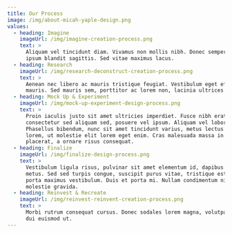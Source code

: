 ```yaml
---
title: Our Process
image: /img/about-micah-yaple-design.png
values:
  - heading: Imagine
    imageUrl: /img/imagine-creation-process.png
    text: >
      Aliquam vel tincidunt diam. Vivamus non mollis nibh. Donec semper eros et
      ipsum blandit sagittis. Sed vitae maximus lacus. 
  - heading: Research
    imageUrl: /img/research-deconstruct-creation-process.png
    text: >
      Aenean nec libero ac mauris tristique feugiat. Vestibulum eget efficitur
      mauris. Sed mauris sem, porttitor ac lorem non, lacinia ultrices massa.
  - heading: Mock Up & Experiment
    imageUrl: /img/mock-up-experiment-design-process.png
    text: >
      Proin iaculis justo sit amet ultricies imperdiet. Fusce nibh erat,
      consectetur sed aliquam sed, posuere vel ipsum. Aliquam vel lobortis ex.
      Phasellus bibendum, nunc sit amet tincidunt varius, metus lectus tincidunt
      lorem, ut molestie elit lorem eget enim. Cras malesuada massa in justo
      placerat, a ornare risus consequat.
  - heading: Finalize
    imageUrl: /img/finalize-design-process.png
    text: >
      Vestibulum ligula risus, pulvinar sit amet elementum id, dapibus quis
      metus. Sed sed turpis congue, suscipit purus vitae, tristique est. Nunc
      porta maximus vestibulum. Duis et porta mi. Nullam condimentum nibh sed
      molestie gravida. 
  - heading: Reinvest & Recreate
    imageUrl: /img/reinvest-reinvent-creation-process.png
    text: >
      Morbi rutrum consequat cursus. Donec sodales lorem magna, volutpat egestas
      dui euismod ut.
---
```


